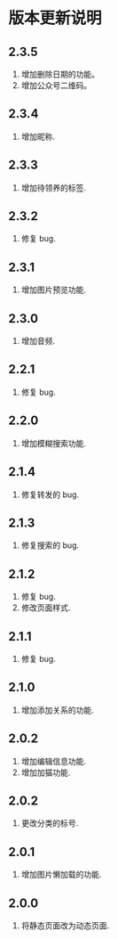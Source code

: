 # 版本更新说明

## 2.3.5

1. 增加删除日期的功能。
2. 增加公众号二维码。

## 2.3.4

1. 增加昵称.

## 2.3.3

1. 增加待领养的标签.

## 2.3.2

1. 修复 bug.

## 2.3.1

1. 增加图片预览功能.

## 2.3.0

1. 增加音频.

## 2.2.1

1. 修复 bug.

## 2.2.0

1. 增加模糊搜索功能.

## 2.1.4

1. 修复转发的 bug.

## 2.1.3

1. 修复搜索的 bug.

## 2.1.2

1. 修复 bug.
2. 修改页面样式.

## 2.1.1

1. 修复 bug.

## 2.1.0

1. 增加添加关系的功能.

## 2.0.2

1. 增加编辑信息功能.
2. 增加加猫功能.

## 2.0.2

1. 更改分类的标号.

## 2.0.1

1. 增加图片懒加载的功能.

## 2.0.0

1. 将静态页面改为动态页面.
